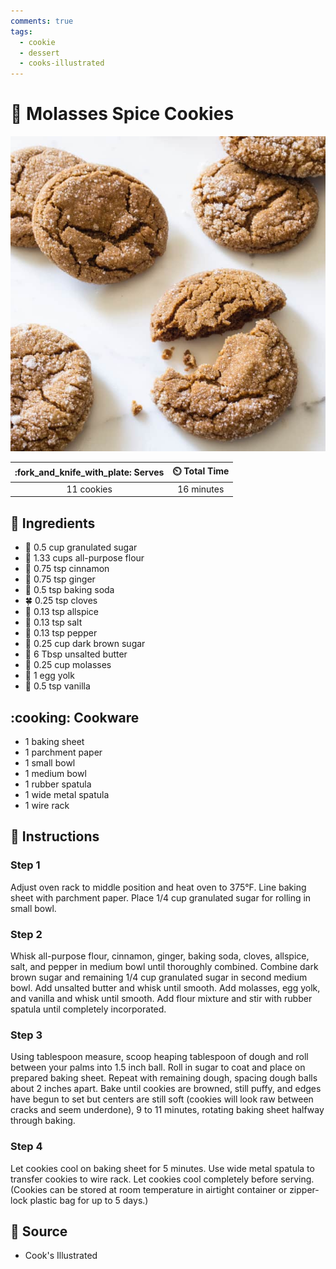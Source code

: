 ```yaml
---
comments: true
tags:
  - cookie
  - dessert
  - cooks-illustrated
---
```

# :cookie: Molasses Spice Cookies

![Molasses Spice Cookies](../assets/images/molasses-spice-cookies.jpg)

| :fork_and_knife_with_plate: Serves | :timer_clock: Total Time |
|:----------------------------------:|:-----------------------: |
| 11 cookies | 16 minutes |

## :salt: Ingredients

- :candy: 0.5 cup granulated sugar
- :ear_of_rice: 1.33 cups all-purpose flour
- :custard: 0.75 tsp cinnamon
- :sweet_potato: 0.75 tsp ginger
- :cup_with_straw: 0.5 tsp baking soda
- :four_leaf_clover: 0.25 tsp cloves
- :chestnut: 0.13 tsp allspice
- :salt: 0.13 tsp salt
- :salt: 0.13 tsp pepper
- :maple_leaf: 0.25 cup dark brown sugar
- :butter: 6 Tbsp unsalted butter
- :maple_leaf: 0.25 cup molasses
- :egg: 1 egg yolk
- :icecream: 0.5 tsp vanilla

## :cooking: Cookware

- 1 baking sheet
- 1 parchment paper
- 1 small bowl
- 1 medium bowl
- 1 rubber spatula
- 1 wide metal spatula
- 1 wire rack

## :pencil: Instructions

### Step 1

Adjust oven rack to middle position and heat oven to 375°F. Line baking sheet with parchment paper. Place 1/4 cup
granulated sugar for rolling in small bowl.

### Step 2

Whisk all-purpose flour, cinnamon, ginger, baking soda, cloves, allspice, salt, and pepper in medium bowl until
thoroughly combined. Combine dark brown sugar and remaining 1/4 cup granulated sugar in second medium bowl. Add unsalted
butter and whisk until smooth. Add molasses, egg yolk, and vanilla and whisk until smooth. Add flour mixture and stir
with rubber spatula until completely incorporated.

### Step 3

Using tablespoon measure, scoop heaping tablespoon of dough and roll between your palms into 1.5 inch ball. Roll in
sugar to coat and place on prepared baking sheet. Repeat with remaining dough, spacing dough balls about 2 inches apart.
Bake until cookies are browned, still puffy, and edges have begun to set but centers are still soft (cookies will look
raw between cracks and seem underdone), 9 to 11 minutes, rotating baking sheet halfway through baking.

### Step 4

Let cookies cool on baking sheet for 5 minutes. Use wide metal spatula to transfer cookies to wire rack. Let cookies
cool completely before serving. (Cookies can be stored at room temperature in airtight container or zipper-lock plastic
bag for up to 5 days.)

## :link: Source

- Cook's Illustrated
